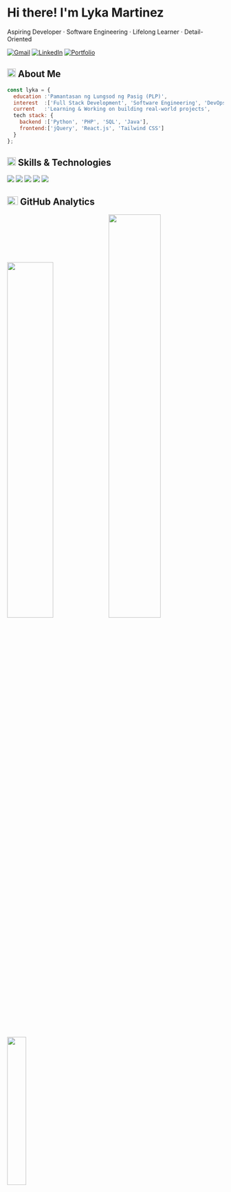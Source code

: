 <h1>Hi there! I'm Lyka Martinez</h1>
<p>Aspiring Developer · Software Engineering · Lifelong Learner · Detail-Oriented</p>

<!-- Connect with Me -->
[![Gmail](https://img.shields.io/badge/-Email-c14438?style=flat&logo=gmail&logoColor=white)](mailto:martinezlykamae22@gmail.com)
[![LinkedIn](https://img.shields.io/badge/-LinkedIn-2072AF?style=flat&logo=linkedin)](https://linkedin.com/in/lyka-martinez)
[![Portfolio](https://img.shields.io/badge/-Portfolio-1B1B1B?style=flat&logo=github)]()


<h2>
  <img src="https://media2.giphy.com/media/QssGEmpkyEOhBCb7e1/giphy.gif?cid=ecf05e47a0n3gi1bfqntqmob8g9aid1oyj2wr3ds3mg700bl&rid=giphy.gif" width="20px" height="20px"> 
  About Me 
</h2>

```js
const lyka = {
  education :'Pamantasan ng Lungsod ng Pasig (PLP)',
  interest  :['Full Stack Development', 'Software Engineering', 'DevOps'],
  current   :'Learning & Working on building real-world projects',
  tech stack: {
    backend :['Python', 'PHP', 'SQL', 'Java'],
    frontend:['jQuery', 'React.js', 'Tailwind CSS']
  }
};
```


<h2>
  <img src="https://media2.giphy.com/media/QssGEmpkyEOhBCb7e1/giphy.gif?cid=ecf05e47a0n3gi1bfqntqmob8g9aid1oyj2wr3ds3mg700bl&rid=giphy.gif" width="20px" height="20px"> 
  Skills & Technologies
</h2>

<div>
  <img src="https://skillicons.dev/icons?i=html,css,bootstrap,tailwind" />
  <img src="https://skillicons.dev/icons?i=js,ts,jquery,react,vite" />
  <img src="https://skillicons.dev/icons?i=python,mysql,php" />
  <img src="https://skillicons.dev/icons?i=git,bash,linux" />
  <img src="https://skillicons.dev/icons?i=vscode,figma" />
</div>


<h2>
  <img src="https://media.giphy.com/media/iY8CRBdQXODJSCERIr/giphy.gif" width="25px" height="20px">
  GitHub Analytics
</h2>

<p>
  <img width="46%" src="https://github-readme-stats.vercel.app/api?username=lyka-martinez&show_icons=true&hide_title=false&theme=dracula&hide_border=true&rank_icon=github&bg_color=00000000"/>
  <img width="49%" src="https://github-readme-streak-stats-three-umber.vercel.app?user=lyka-martinez&theme=dracula&hide_border=true&background=00000000"/>
  <img width="29.7%" src="https://github-readme-stats.vercel.app/api/top-langs/?username=lyka-martinez&layout=compact&theme=dracula&hide_border=true&bg_color=00000000"/>
</p>
